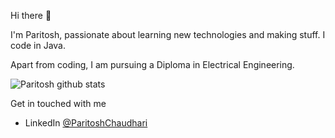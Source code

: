 Hi there 👋

I'm Paritosh, passionate about learning new technologies and making stuff. I code in Java.

Apart from coding, I am pursuing a Diploma in Electrical Engineering. 

![Paritosh github stats](https://github-readme-stats.vercel.app/api?username=ParitoshChaudhari)

Get in touched with me

* LinkedIn [@ParitoshChaudhari](https://www.linkedin.com/in/paritosh-chaudhari)
